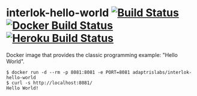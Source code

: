 # interlok-hello-world [![Build Status](https://travis-ci.org/adaptris-labs/interlok-hello-world.svg?branch=master)](https://travis-ci.org/adaptris-labs/interlok-hello-world) [![Docker Build Status](https://img.shields.io/docker/pulls/adaptrislabs/interlok-hello-world.svg)](https://hub.docker.com/r/adaptrislabs/interlok-hello-world/) [![Heroku Build Status](https://heroku-badge.herokuapp.com/?app=interlok-hello-world&svg=1)](https://interlok-hello-world.herokuapp.com/)

Docker image that provides the classic programming example: "Hello World".

```
$ docker run -d --rm -p 8081:8081 -e PORT=8081 adaptrislabs/interlok-hello-world
$ curl -s http://localhost:8081/
Hello World!
```
